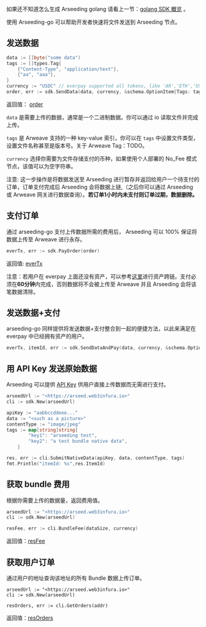 如果还不知道怎么生成 Arseeding golang 请看上一节：[golang SDK 概览](./1.概览.md) 。

使用 Arseeding-go 可以帮助开发者快速将文件发送到 Arseeding 节点。

## 发送数据

```go
data := []byte("some data")
tags := []types.Tag{
    {"Content-Type", "application/text"},
    {"aa", "aaa"},
}
currency := "USDC" // everpay supported all tokens, like 'AR','ETH','USDT' and so on
order, err := sdk.SendData(data, currency, &schema.OptionItem{Tags: tags})
```

返回值： [order](./类型.md#order)

`data` 是需要上传的数据，通常是一个二进制数据。你可以通过 io 读取文件并完成上传。

`tags` 是 Arweave 支持的一种 key-value 索引，你可以在 `tags` 中设置文件类型，设置文件名称甚至是版本号。关于 Arweave Tag：TODO。

`currency` 选择你需要为文件存储支付的币种，如果使用个人部署的 No_Fee 模式节点，该值可以为空字符串。

注意: 这一步操作是将数据发送至 Arseeding 进行暂存并返回给用户一个待支付的订单，订单支付完成后 Arseeding 会将数据上链,（之后你可以通过 Arseeding 或 Arweave 网关进行数据查询）。**若订单1小时内未支付则订单过期，数据删除。**

## 支付订单

通过 arseeding-go 支付上传数据所需的费用后， Arseeding 可以 100% 保证将数据上传至 Arweave 进行永存。

```go
everTx, err := sdk.PayOrder(order)
```

返回值: [everTx](./类型.md#ever_tx)

注意：若用户在 everpay 上面还没有资产，可以参考[这里](https://www.notion.so/cfa4e630400048d484ffc6b1abbdea05)进行资产跨链。支付必须在**60分钟**内完成，否则数据将不会被上传至 Arweave 并且 Arseeding 会将该笔数据清除。

## 发送数据+支付

arseeding-go 同样提供将发送数据+支付整合到一起的便捷方法，以此来满足在 everpay 中已经拥有资产的用户。

```go
everTx, itemId, err := sdk.SendDataAndPay(data, currency, &schema.OptionItem{Tags: tags}) // your account must have enough balance in everpay
```

## 用 API Key 发送原始数据

Arseeding 可以提供 [API Key](../../other/arseeding%20apiKey.md) 供用户直接上传数据而无需进行支付。

```go
arseedUrl := "<https://arseed.web3infura.io>"
cli := sdk.New(arseedUrl)

apiKey := "aabbccddeee..."
data := "<such as a picture>"
contentType := "image/jpeg"
tags := map[string]string{
        "key1": "arseeding test",
        "key2": "a test bundle native data",
    }

res, err := cli.SubmitNativeData(apiKey, data, contentType, tags)
fmt.Println("itemId: %s",res.ItemId)
```

## 获取 bundle 费用

根据你需要上传的数据量，返回费用值。

```go
arseedUrl := "<https://arseed.web3infura.io>"
cli := sdk.New(arseedUrl)

resFee, err := cli.BundleFee(dataSize, currency)
```

返回值：[resFee](./类型.md#fee)

## 获取用户订单

通过用户的地址查询该地址的所有 Bundle 数据上传订单。

```
arseedUrl := "<https://arseed.web3infura.io>"
cli := sdk.New(arseedUrl)

resOrders, err := cli.GetOrders(addr)

```

返回值：[resOrders](./类型.md#user_order)

